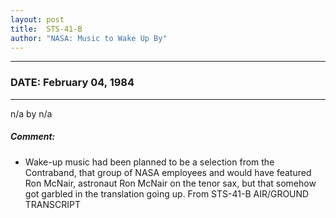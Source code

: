```yaml
---
layout: post
title:  STS-41-B
author: "NASA: Music to Wake Up By"
---
```


----
### DATE: February 04, 1984
----
n/a by n/a

##### Comment:
* Wake-up music had been planned to be a selection from the Contraband, that group of NASA employees and would have featured Ron McNair, astronaut Ron McNair on the tenor sax, but that somehow got garbled in the translation going up. From STS-41-B AIR/GROUND TRANSCRIPT
